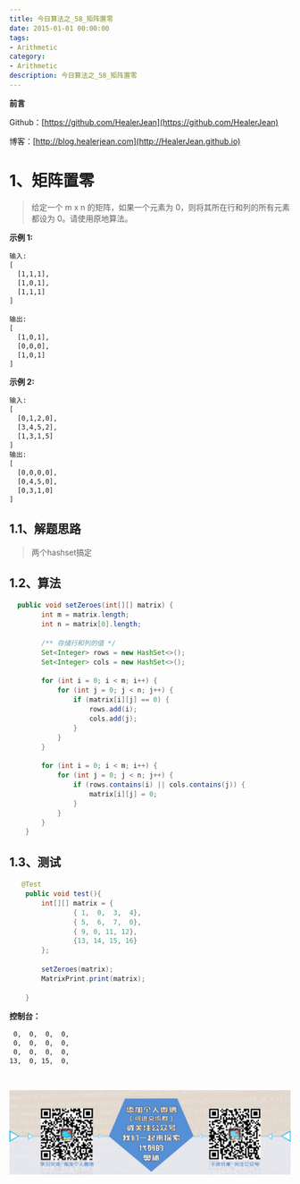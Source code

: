 ```yaml
---
title: 今日算法之_58_矩阵置零
date: 2015-01-01 00:00:00
tags: 
- Arithmetic
category: 
- Arithmetic
description: 今日算法之_58_矩阵置零
---
```


**前言**     

 Github：[https://github.com/HealerJean](https://github.com/HealerJean)         

 博客：[http://blog.healerjean.com](http://HealerJean.github.io)          



# 1、矩阵置零
> 给定一个 m x n 的矩阵，如果一个元素为 0，则将其所在行和列的所有元素都设为 0。请使用原地算法。
>
> 

**示例 1:**

```
输入: 
[
  [1,1,1],
  [1,0,1],
  [1,1,1]
]

输出: 
[
  [1,0,1],
  [0,0,0],
  [1,0,1]
]
```


**示例 2:**

```
输入: 
[
  [0,1,2,0],
  [3,4,5,2],
  [1,3,1,5]
]
输出: 
[
  [0,0,0,0],
  [0,4,5,0],
  [0,3,1,0]
]
```



## 1.1、解题思路 

> 两个hashset搞定



## 1.2、算法

```java
  public void setZeroes(int[][] matrix) {
        int m = matrix.length;
        int n = matrix[0].length;

        /** 存储行和列的值 */
        Set<Integer> rows = new HashSet<>();
        Set<Integer> cols = new HashSet<>();

        for (int i = 0; i < m; i++) {
            for (int j = 0; j < n; j++) {
                if (matrix[i][j] == 0) {
                    rows.add(i);
                    cols.add(j);
                }
            }
        }

        for (int i = 0; i < m; i++) {
            for (int j = 0; j < n; j++) {
                if (rows.contains(i) || cols.contains(j)) {
                    matrix[i][j] = 0;
                }
            }
        }
    }
```




## 1.3、测试 

```java
   @Test
    public void test(){
        int[][] matrix = {
                { 1,  0,  3,  4},
                { 5,  6,  7,  0},
                { 9, 0, 11, 12},
                {13, 14, 15, 16}
        };

        setZeroes(matrix);
        MatrixPrint.print(matrix);

    }
```

**控制台：**

```
 0,  0,  0,  0, 
 0,  0,  0,  0, 
 0,  0,  0,  0, 
13,  0, 15,  0, 
```





​          

![ContactAuthor](https://raw.githubusercontent.com/HealerJean/HealerJean.github.io/master/assets/img/artical_bottom.jpg)



<link rel="stylesheet" href="https://unpkg.com/gitalk/dist/gitalk.css">

<script src="https://unpkg.com/gitalk@latest/dist/gitalk.min.js"></script> 
<div id="gitalk-container"></div>    
 <script type="text/javascript">
    var gitalk = new Gitalk({
		clientID: `1d164cd85549874d0e3a`,
		clientSecret: `527c3d223d1e6608953e835b547061037d140355`,
		repo: `HealerJean.github.io`,
		owner: 'HealerJean',
		admin: ['HealerJean'],
		id: 'IkMmBsSaeX52n8J3',
    });
    gitalk.render('gitalk-container');
</script> 
